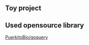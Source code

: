 ## Toy project 

## Used opensource library
[PuerkitoBio/goquery](https://github.com/PuerkitoBio/goquery)

